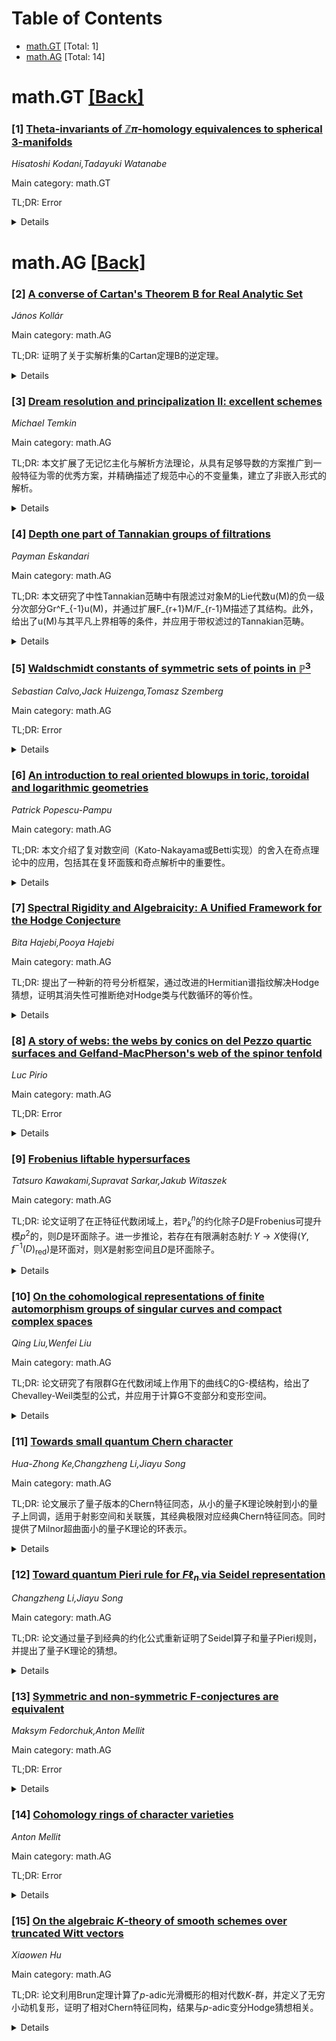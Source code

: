 <div id=toc></div>

# Table of Contents

- [math.GT](#math.GT) [Total: 1]
- [math.AG](#math.AG) [Total: 14]


<div id='math.GT'></div>

# math.GT [[Back]](#toc)

### [1] [Theta-invariants of $\mathbb{Z}π$-homology equivalences to spherical 3-manifolds](https://arxiv.org/abs/2507.12121)
*Hisatoshi Kodani,Tadayuki Watanabe*

Main category: math.GT

TL;DR: Error


<details>
  <summary>Details</summary>
Motivation: Error

Method: Error

Result: Error

Conclusion: Error

Abstract: We study Bott and Cattaneo's $\Theta$-invariant of 3-manifolds applied to
$\mathbb{Z}\pi$-homology equivalences from 3-manifolds to a fixed spherical
3-manifold. The $\Theta$-invariants are defined by integrals over configuration
spaces of two points with local systems and by choosing some invariant tensors.
We compute upper bounds of the dimensions of the space spanned by the
Bott--Cattaneo $\Theta$-invariants and of that spanned by Garoufalidis and
Levine's finite type invariants of type 2. The computation is based on
representation theory of finite groups.

</details>


<div id='math.AG'></div>

# math.AG [[Back]](#toc)

### [2] [A converse of Cartan's Theorem B for Real Analytic Set](https://arxiv.org/abs/2507.11679)
*János Kollár*

Main category: math.AG

TL;DR: 证明了关于实解析集的Cartan定理B的逆定理。


<details>
  <summary>Details</summary>
Motivation: 研究实解析集的性质，扩展Cartan定理B的应用范围。

Method: 基于Fernando和Ghiloni的工作，通过数学推导和证明。

Result: 成功证明了Cartan定理B的逆定理。

Conclusion: 为实解析集的理论提供了新的工具和视角。

Abstract: In this lecture we prove a converse to Cartan's Theorem B for real analytic
sets, due to Fernando and Ghiloni [arXiv:2506.18347].

</details>


### [3] [Dream resolution and principalization II: excellent schemes](https://arxiv.org/abs/2507.11698)
*Michael Temkin*

Main category: math.AG

TL;DR: 本文扩展了无记忆主化与解析方法理论，从具有足够导数的方案推广到一般特征为零的优秀方案，并精确描述了规范中心的不变量集，建立了非嵌入形式的解析。


<details>
  <summary>Details</summary>
Motivation: 将[Tem25]中提出的理论扩展到更一般的特征为零的优秀方案，类似于[McQ20]和[ATW24]的方法。

Method: 通过简单的（堆栈理论）修改，沿称为“管”的特殊子方案进行解析，并描述规范中心的不变量集。

Result: 成功将理论扩展到一般特征为零的优秀方案，并建立了非嵌入形式的解析。

Conclusion: 本文扩展了无记忆主化与解析方法的适用范围，为更一般的方案提供了理论支持。

Abstract: This is the second paper in a project on dream (or memoryless)
principalization and resolution methods. It extends this theory from the case
of schemes with enough derivations, which was established in [Tem25], to
general excellent schemes of characteristic zero. So, similarly to McQuillan's
approach developed in [McQ20], the approach of [ATW24] is now extended to the
generality of all excellent schemes of characteristic zero. In addition, we
precisely describe the set of invariants of canonical centers and establish the
resolution in the non-embedded form, where one applies simple
(stack-theoretical) modifications along subschemes of a special form that we
call tubes. In the regular case these are precisely the subschemes
corresponding to canonical centers.

</details>


### [4] [Depth one part of Tannakian groups of filtrations](https://arxiv.org/abs/2507.11717)
*Payman Eskandari*

Main category: math.AG

TL;DR: 本文研究了中性Tannakian范畴中有限滤过对象M的Lie代数u(M)的负一级分次部分Gr^F_{-1}u(M)，并通过扩展F_{r+1}M/F_{r-1}M描述了其结构。此外，给出了u(M)与其平凡上界相等的条件，并应用于带权滤过的Tannakian范畴。


<details>
  <summary>Details</summary>
Motivation: 研究Tannakian群与混合动机及其实现的关系，尤其是当纯动机的实现不满足半单性或缺乏有趣的函子性权滤过时。

Method: 通过滤过F_\bullet M诱导的滤过F_\bullet u(M)，分析其负一级分次部分Gr^F_{-1}u(M)与扩展F_{r+1}M/F_{r-1}M的关系。

Result: 证明了Gr^F_{-1}u(M)由扩展F_{r+1}M/F_{r-1}M决定，并给出了u(M)与其平凡上界相等的条件。

Conclusion: 在一般性条件下描述了Gr^F_{-1}u(M)的结构，为Tannakian群的研究提供了新工具，并推广了已有结果。

Abstract: Let $(F_r M)_{r\in\mathbb{Z}}$ be a finite filtration on an object $M$ of a
neutral Tannakian category $\mathbf{T}$ in characteristic zero. Let
$u(M)=u^F(M)$ be the Lie algebra of the subgroup of the Tannakian fundamental
group of $M$ that acts trivially on the associated graded $Gr^FM$. The
filtration $F_\bullet M$ induces a filtration on the internal Hom
$\underline{Hom}(M,M)$, which in turn induces a filtration $F_\bullet u(M)$ on
$u(M)$. This filtration on $u(M)$ is concentrated in negative degrees. In this
paper, we give a description of the graded piece $Gr^F_{-1}u( M)$ in terms of
the extensions $F_{r+1}M/F_{r-1}M\in Ext^1(Gr^F_{r+1}M, Gr^F_{r}M)$. In
particular, these extensions determine $Gr^F_{-1}u(M)$. Note that here we
neither assume the filtration is functorial, nor we assume that $Gr^FM$ is
semisimple. The problem of studying $u(M)$ in this generality is motivated by
the desire to understand Tannakian groups associated to a mixed motive and its
realizations, including realizations for which semisimplicity of realizations
of pure motives is not known and realizations that lack an interesting
functorial weight filtration.
  We also give two related applications. The first is an equivalent condition
in the generality described above for when $u(M)$ coincides with its trivial
upper bound $F_{-1}\underline{Hom}(M,M)$. This result generalizes earlier
criteria for maximality of $u(M)$ obtained by various authors in special
contexts or under limiting conditions. In the second application, we apply the
results to the setting of a neutral Tannakian category with a functorial weight
filtration $W_\bullet$. Combining the constructions of [arXiv:2307.15487] with
our general maximality criterion we prove a result about the structure of the
set of isomorphism classes of objects $M$ for which $Gr^WM$ is isomorphic to a
given graded object $A$ and $u^W(M)=W_{-1}\underline{Hom}(M,M)$.

</details>


### [5] [Waldschmidt constants of symmetric sets of points in $\mathbb{P}^3$](https://arxiv.org/abs/2507.11888)
*Sebastian Calvo,Jack Huizenga,Tomasz Szemberg*

Main category: math.AG

TL;DR: Error


<details>
  <summary>Details</summary>
Motivation: Error

Method: Error

Result: Error

Conclusion: Error

Abstract: Configurations of points defined by complex reflection groups have attracted
a lot of attention recently in several directions of research, e.g., the
containment problem between ordinary and symbolic powers of ideals, in the
theory of unexpected hypersurfaces, in the study of sets of points whose
general projections are complete intersections and in the ideas revolving
around the Bounded Negativity Conjecture. In order to understand these
configurations better several attempts have been undertaken to compute their
various invariants. In this paper we focus on their Waldschmidt constants. In
the case of plane configurations of points determined by reflection groups most
(but not all) Waldschmidt constants are known. Here we pass to configurations
in $\mathbb{P}^3$ where new ideas are required as the identification between
divisors and curves is no longer available. In particular, we precisely compute
the Waldschmidt constant for configurations of points in $\mathbb{P}^3$ coming
from the $D_4,B_4,F_4$, and $H_4$ root systems.

</details>


### [6] [An introduction to real oriented blowups in toric, toroidal and logarithmic geometries](https://arxiv.org/abs/2507.11982)
*Patrick Popescu-Pampu*

Main category: math.AG

TL;DR: 本文介绍了复对数空间（Kato-Nakayama或Betti实现）的舍入在奇点理论中的应用，包括其在复环面簇和奇点解析中的重要性。


<details>
  <summary>Details</summary>
Motivation: 探讨复对数空间的舍入如何为奇点理论提供规范的代表性工具，例如孤立复解析奇点的链接和Milnor纤维。

Method: 通过极坐标的经典方法引入概念，包括复环面簇、实定向爆破、对数结构和舍入，并利用这些工具分析奇点。

Result: 证明了特殊类型对数态射舍入的局部平凡性定理，为奇点理论提供了规范的代表性工具。

Conclusion: 复对数空间的舍入为奇点理论提供了重要的工具，特别是在规范链接和Milnor纤维的研究中。

Abstract: This text is an introduction to the applications of rounding of complex log
spaces (also known as Kato-Nakayama or Betti realization) to singularity
theory. Log spaces in the sense of Fontaine and Illusie were first described in
print by Kato, in a 1988 paper. Rounding of complex log spaces was introduced
in a 1999 paper by Kato and Nakayama and is a functorial generalization of
A'Campo's 1975 notion of a real oriented blowup. It allows to cut canonically
any complex toroidal variety $X$ along its toroidal boundary $\partial X$,
producing a topological manifold-with-boundary, whose boundary is a canonical
representative of the boundary of any tubular neighborhood of $\partial X$ in
$X$. In singularity theory, roundings may be used to get canonical
representatives of links of isolated complex analytic singularities and of
Milnor fibers of smoothings of complex singularities, once toroidal resolutions
of the singularity or of the smoothing are chosen. The text starts with
introductions to not necessarily normal toric varieties, it passes then to
toroidal varieties and to their real oriented blowups. It continues with
introductions to log spaces and to rounding of complex log spaces. It concludes
with an important theorem of Nakayama and Ogus about the local triviality of
the rounding of special types of log morphisms. The notions of affine toric
variety, real oriented blowup, log structure and rounding are introduced by
means of the classical passage to polar coordinates.

</details>


### [7] [Spectral Rigidity and Algebraicity: A Unified Framework for the Hodge Conjecture](https://arxiv.org/abs/2507.12173)
*Bita Hajebi,Pooya Hajebi*

Main category: math.AG

TL;DR: 提出了一种新的符号分析框架，通过改进的Hermitian谱指纹解决Hodge猜想，证明其消失性可推断绝对Hodge类与代数循环的等价性。


<details>
  <summary>Details</summary>
Motivation: 解决Hodge猜想，提供一种新的检测代数循环的准则。

Method: 改进Hermitian谱指纹功能，排除$(k,k)$分量，并通过证明其消失性推断绝对Hodge类。

Result: 证明了改进指纹的消失性可推断绝对Hodge类，进而等价于代数循环。

Conclusion: 该框架为Hodge猜想提供了新的解决路径，通过Gauss-Manin导数和Galois作用的性质重新表述问题。

Abstract: This paper presents a novel symbolic analytic framework to address the Hodge
Conjecture, utilizing a refined invariant called the Hermitian spectral
fingerprint. We modify the fingerprint functional to specifically exclude
$(k,k)$ components, demonstrating its vanishing for rational classes of type
$(k,k)$. Critically, we develop a comprehensive proof strategy to establish the
converse: the vanishing of this refined fingerprint across all realization
functors (de Rham and $\ell$adic) implies the class is absolute Hodge. By
fundamental theorems in arithmetic algebraic geometry, absolute Hodge classes
of type $(k,k)$ are equivalent to algebraic cycles. This framework offers a
new, robust criterion for detecting algebraic cycles, reformulating the
conjecture into a problem of establishing the exhaustive spanning properties of
GaussManin derivatives and Galois actions within their respective cohomology
spaces. While building upon established deep results, this approach provides a
fresh perspective and a pathway towards a complete resolution.

</details>


### [8] [A story of webs: the webs by conics on del Pezzo quartic surfaces and Gelfand-MacPherson's web of the spinor tenfold](https://arxiv.org/abs/2507.12180)
*Luc Pirio*

Main category: math.AG

TL;DR: Error


<details>
  <summary>Details</summary>
Motivation: Error

Method: Error

Result: Error

Conclusion: Error

Abstract: In a previous paper, we studied the web by conics $\boldsymbol{\mathcal
W}_{{\rm dP}_4}$ on a del Pezzo quartic surface ${\rm dP}_4$ and proved that it
enjoys suitable versions of most of the remarkable properties satisfied by
Bol's web $\boldsymbol{\mathcal B}$. In particular, Bol's web can be seen as
the toric quotient of the Gelfand-MacPherson web naturally defined on the
$A_4$-grassmannian variety $G_2(\mathbf C^5)$ and we have shown that
$\boldsymbol{\mathcal W}_{{\rm dP}_4}$ can be obtained in a similar way from
the web $\boldsymbol{\mathcal W}^{GM}_{ \hspace{-0.05cm} \boldsymbol{\mathcal
Y}_5}$ which is the quotient by the Cartan torus of ${\rm Spin}_{10}(\mathbf
C)$, of the Gelfand-MacPherson 10-web naturally defined on the tenfold spinor
variety $\mathbb S_5$, a peculiar projective homogenous variety of type $D_5$.
  In the present paper, by means of direct and explicit computations, we show
that many of the remarkable similarities between $\boldsymbol{\mathcal B}$ and
$\boldsymbol{\mathcal W}_{{\rm dP}_4}$ actually can be extended to, or from an
opposite perspective, can be seen as coming from some similarities between
Bol's web and $\boldsymbol{\mathcal W}^{GM}_{ \hspace{-0.05cm}
\boldsymbol{\mathcal Y}_5}$. The latter web can be seen as a natural uniquely
defined rank 5 generalization of Bol's web. In particular, it carries a
peculiar 2-abelian relation, denoted by ${\bf HLOG}_{ \boldsymbol{\mathcal
Y}_5}$, which appears as a natural generalization of Abel's five terms relation
of the dilogarithm and from which one can recover the weight 3 hyperlogarithmic
functional identity of any quartic del Pezzo surface.

</details>


### [9] [Frobenius liftable hypersurfaces](https://arxiv.org/abs/2507.12198)
*Tatsuro Kawakami,Supravat Sarkar,Jakub Witaszek*

Main category: math.AG

TL;DR: 论文证明了在正特征代数闭域上，若$\mathbb P^n_k$的约化除子$D$是Frobenius可提升模$p^2$的，则$D$是环面除子。进一步推论，若存在有限满射态射$f\colon Y\to X$使得$(Y, f^{-1}(D)_{\mathrm{red}})$是环面对，则$X$是射影空间且$D$是环面除子。


<details>
  <summary>Details</summary>
Motivation: 研究在正特征代数闭域上，Frobenius可提升性与环面除子之间的关系，以及通过有限满射态射推广到复射影空间的性质。

Method: 利用Frobenius提升模$p^2$的条件，结合代数几何和环面几何的工具，证明约化除子$D$的环面性质。

Result: 证明了$D$在Frobenius可提升条件下必为环面除子，并推广到复射影空间的类似结论。

Conclusion: Frobenius可提升性与环面除子之间存在紧密联系，且这一性质在复射影空间中也成立。

Abstract: Let $D$ be a reduced divisor in $\mathbb P^n_k$ for an algebraically closed
field $k$ of positive characteristic $p > 0$. We prove that if $(\mathbb P^n_k,
D)$ is Frobenius liftable modulo $p^2$, then $D$ is a toric divisor. As a
corollary, we show that if there exists a finite surjective morphism $f\colon
Y\to X$ onto a smooth projective complex variety $X$ of Picard rank $1$ such
that $(Y, f^{-1}(D)_{\mathrm{red}})$ is a toric pair, then $X$ is the
projective space and $D$ is a toric divisor.

</details>


### [10] [On the cohomological representations of finite automorphism groups of singular curves and compact complex spaces](https://arxiv.org/abs/2507.12290)
*Qing Liu,Wenfei Liu*

Main category: math.AG

TL;DR: 论文研究了有限群G在代数闭域上作用下的曲线C的G-模结构，给出了Chevalley-Weil类型的公式，并应用于计算G不变部分和变形空间。


<details>
  <summary>Details</summary>
Motivation: 探讨G-等变局部自由层在曲线C上的上同调群的G-模结构，特别是在节点曲线情况下，揭示新的现象。

Method: 利用Chevalley-Weil公式计算G不变部分，并应用于计算变形空间和全局截面的表示。

Result: 给出了节点曲线情况下G不变部分的计算公式，并发现了与光滑曲线不同的病理现象。

Conclusion: 研究揭示了节点曲线与光滑曲线在G-模结构上的显著差异，为相关理论提供了新的视角。

Abstract: Let G be a finite group acting tamely on a proper reduced curve C over an
algebraically closed field. We study the G-module structure on the cohomology
groups of a G-equivariant locally free sheaf F on C, and give formulas of
Chevalley--Weil type, with values in the Grothendieck ring R_k(G)_Q of finitely
generated G-modules. We also give a similar formula for the singular cohomology
of compact complex spaces.
  The focus is on the case where C is nodal. Using the Chevalley--Weil formula,
we compute the G-invariant part of the global sections of the pluricanonical
bundle \omega_C^{\otimes m}. In turn, we use the formula for m=2 to compute the
equivariant deformation space of a stable G-curve C. We also obtain numerical
criteria for the presence of any given irreducible representation in space of
the global sections of \omega_C\otimes F, where F is an ample locally free
G-sheaf on C. Some new phenomena, pathological compared to the smooth curve
case, are discussed.

</details>


### [11] [Towards small quantum Chern character](https://arxiv.org/abs/2507.12333)
*Hua-Zhong Ke,Changzheng Li,Jiayu Song*

Main category: math.AG

TL;DR: 论文展示了量子版本的Chern特征同态，从小的量子K理论映射到小的量子上同调，适用于射影空间和关联簇，其经典极限对应经典Chern特征同态。同时提供了Milnor超曲面小的量子K理论的环表示。


<details>
  <summary>Details</summary>
Motivation: 研究量子K理论与量子上同调之间的关系，特别是通过Chern特征同态，以扩展经典结果到量子领域。

Method: 在射影空间和关联簇的背景下，构建量子Chern特征同态，并推导其经典极限；同时分析Milnor超曲面的量子K理论的环结构。

Result: 成功建立了量子Chern特征同态，验证了其经典极限的正确性，并给出了Milnor超曲面量子K理论的环表示。

Conclusion: 量子Chern特征同态是经典理论的推广，为量子K理论与量子上同调的联系提供了新的视角，同时Milnor超曲面的结果为相关研究奠定了基础。

Abstract: We show a quantum version of Chern character homomorphism from the small
quantum K-theory to the small quantum cohomology in the cases of projective
spaces and incidence varieties, whose classical limit gives the classical Chern
character homomorphism. We also provide a ring presentation of the small
quantum K-theory of Milnor hypersurfaces.

</details>


### [12] [Toward quantum Pieri rule for $F\ell_n$ via Seidel representation](https://arxiv.org/abs/2507.12351)
*Changzheng Li,Jiayu Song*

Main category: math.AG

TL;DR: 论文通过量子到经典的约化公式重新证明了Seidel算子和量子Pieri规则，并提出了量子K理论的猜想。


<details>
  <summary>Details</summary>
Motivation: 研究旗流形$F\ell_n$的Gromov-Witten不变量，探索量子上同调环$QH^*(F\ell_n)$的性质。

Method: 使用量子到经典的约化公式，重新证明Seidel算子及量子Pieri规则。

Result: 成功重新证明了Seidel算子和量子Pieri规则，并提出了量子K理论的猜想。

Conclusion: 论文为旗流形的量子上同调提供了新视角，并提出了未来研究方向。

Abstract: By using a ``quantum-to-classical" reduction formula on the Gromov-Witten
invariants of flag vaireities $F\ell_n$, we provide a new proof of the Seidel
operator on the quantum cohomology ring $QH^*(F\ell_n)$. Further, we reprove a
quantum Pieri rule with respect to certain special Schubert class for
$QH^*(F\ell_n)$. Finally, we propose a concrete conjecture on the corresponding
quantum Pieri rule for the quantum $K$-theory of $F\ell_n$.

</details>


### [13] [Symmetric and non-symmetric F-conjectures are equivalent](https://arxiv.org/abs/2507.12434)
*Maksym Fedorchuk,Anton Mellit*

Main category: math.AG

TL;DR: Error


<details>
  <summary>Details</summary>
Motivation: Error

Method: Error

Result: Error

Conclusion: Error

Abstract: The F-conjecture gives a conjectural description of the ample cone of the
Deligne-Mumford moduli space $\overline{M}_{g,n}$. We prove that the
$S_n$-symmetric and the non-symmetric F-conjectures are equivalent. We also
prove the Strong F-conjecture for $\overline{M}_{0,8}$ (and give an alternative
proof for $\overline{M}_{0,7})$. Finally, we derive, as a consequence, the
F-conjecture for the moduli space of stable curves $\overline{M}_{g}$ up to
genus $g\leq 44$.

</details>


### [14] [Cohomology rings of character varieties](https://arxiv.org/abs/2507.12454)
*Anton Mellit*

Main category: math.AG

TL;DR: Error


<details>
  <summary>Details</summary>
Motivation: Error

Method: Error

Result: Error

Conclusion: Error

Abstract: In this talk I give an introduction and present some recent progress towards
understanding the cohomology rings of character varieties of Riemann surfaces,
such as the proof of the $P=W$ conjecture and the computation of the
zero-dimensional COHA. In the case of punctured sphere I present an explicit
description relating the cohomology rings to the Hilbert scheme of
$\mathbb{C}^2$, refining conjectures of Hausel-Letellier-Rodriguez-Villegas and
Chuang-Diaconescu-Donagi-Pantev. I explain how the general case should be
related to the symplectic geometry of the Hilbert scheme.

</details>


### [15] [On the algebraic $K$-theory of smooth schemes over truncated Witt vectors](https://arxiv.org/abs/2507.12458)
*Xiaowen Hu*

Main category: math.AG

TL;DR: 论文利用Brun定理计算了$p$-adic光滑概形的相对代数$K$-群，并定义了无穷小动机复形，证明了相对Chern特征同构，结果与$p$-adic变分Hodge猜想相关。


<details>
  <summary>Details</summary>
Motivation: 研究$p$-adic光滑概形的相对代数$K$-群，并探索其在无穷小变形和$p$-adic变分Hodge猜想中的应用。

Method: 利用Brun定理连接相对代数$K$-理论和相对循环同调，定义无穷小动机复形，并证明相对Chern特征同构。

Result: 计算了特定相对代数$K$-群，证明了积分系数下的相对Chern特征同构，结果与$p$-adic变分Hodge猜想相关。

Conclusion: 论文通过理论构建和计算，为$p$-adic变分Hodge猜想提供了新的视角和工具。

Abstract: Using Brun's theorem relating the relative algebraic $K$-theory and the
relative cyclic homology, we compute certain relative algebraic $K$-groups of a
$p$-adic smooth scheme over $W_n(k)$, where $k$ is a perfect field of
characteristic $p$. Inspired by this result and the work of Bloch, Esnault, and
Kerz, we define the infinitesimal motivic complexes, and then show a relative
Chern character isomorphism with integral coefficients in a range. This has a
direct consequence on infinitesimal deformations in algebraic $K$-theory, which
is related to the $p$-adic variational Hodge conjecture.

</details>
